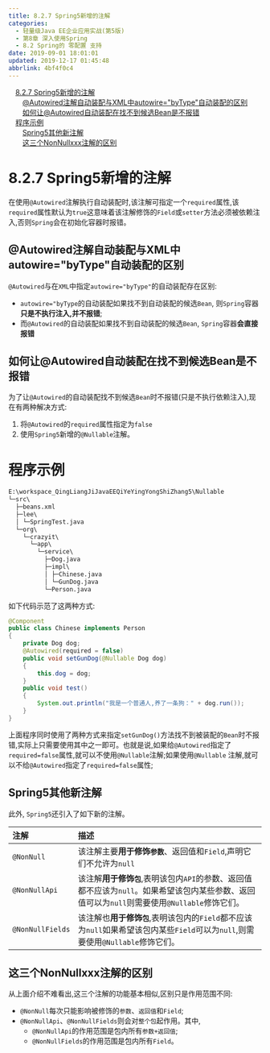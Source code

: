 ```yaml
---
title: 8.2.7 Spring5新增的注解
categories: 
  - 轻量级Java EE企业应用实战(第5版)
  - 第8章 深入使用Spring
  - 8.2 Spring的 零配置 支持
date: 2019-09-01 18:01:01
updated: 2019-12-17 01:45:48
abbrlink: 4bf4f0c4
---
```

<div id='my_toc'><a href="/JavaReadingNotes/4bf4f0c4/#8.2.7-Spring5新增的注解" class="header_1">8.2.7 Spring5新增的注解</a><br><a href="/JavaReadingNotes/4bf4f0c4/#@Autowired注解自动装配与XML中autowire="byType"自动装配的区别" class="header_2">@Autowired注解自动装配与XML中autowire="byType"自动装配的区别</a><br><a href="/JavaReadingNotes/4bf4f0c4/#如何让@Autowired自动装配在找不到候选Bean是不报错" class="header_2">如何让@Autowired自动装配在找不到候选Bean是不报错</a><br><a href="/JavaReadingNotes/4bf4f0c4/#程序示例" class="header_1">程序示例</a><br><a href="/JavaReadingNotes/4bf4f0c4/#Spring5其他新注解" class="header_2">Spring5其他新注解</a><br><a href="/JavaReadingNotes/4bf4f0c4/#这三个NonNullxxx注解的区别" class="header_2">这三个NonNullxxx注解的区别</a><br></div>
<style>
    .header_1{
        margin-left: 1em;
    }
    .header_2{
        margin-left: 2em;
    }
    .header_3{
        margin-left: 3em;
    }
    .header_4{
        margin-left: 4em;
    }
    .header_5{
        margin-left: 5em;
    }
    .header_6{
        margin-left: 6em;
    }
</style>
<!--more-->
<script>if (navigator.platform.search('arm')==-1){document.getElementById('my_toc').style.display = 'none';}
var e,p = document.getElementsByTagName('p');while (p.length>0) {e = p[0];e.parentElement.removeChild(e);}
</script>

<!--end-->
<!--SSTStart-->
# 8.2.7 Spring5新增的注解 #
在使用`@Autowired`注解执行自动装配时,该注解可指定一个`required`属性,该`required`属性默认为`true`这意味着该注解修饰的`Field`或`setter`方法必须被依赖注入,否则`Spring`会在初始化容器时报错。
## @Autowired注解自动装配与XML中autowire="byType"自动装配的区别 ##
`@Autowired`与在`XML`中指定`autowire="byType"`的自动装配存在区别:
- `autowire="byType`的自动装配如果找不到自动装配的候选`Bean`, 则`Spring`容器**只是不执行注入,并不报错**;
- 而`@Autowired`的自动装配如果找不到自动装配的候选`Bean`, `Spring`容器**会直接报错**

## 如何让@Autowired自动装配在找不到候选Bean是不报错 ##
为了让`@Autowired`的自动装配找不到候选`Bean`时不报错(只是不执行依赖注入),现在有两种解决方式:
1. 将`@Autowired`的`required`属性指定为`false`
2. 使用`Spring5`新增的`@Nullable`注解。

# 程序示例 #
```cmd
E:\workspace_QingLiangJiJavaEEQiYeYingYongShiZhang5\Nullable
└─src\
  ├─beans.xml
  ├─lee\
  │ └─SpringTest.java
  └─org\
    └─crazyit\
      └─app\
        └─service\
          ├─Dog.java
          ├─impl\
          │ ├─Chinese.java
          │ └─GunDog.java
          └─Person.java
```
如下代码示范了这两种方式:
```java
@Component
public class Chinese implements Person
{
    private Dog dog;
    @Autowired(required = false)
    public void setGunDog(@Nullable Dog dog)
    {
        this.dog = dog;
    }
    public void test()
    {
        System.out.println("我是一个普通人,养了一条狗：" + dog.run());
    }
}
```
上面程序同时使用了两种方式来指定`setGunDog()`方法找不到被装配的`Bean`时不报错,实际上只需要使用其中之一即可。也就是说,如果给`@Autowired`指定了`required=false`属性,就可以不使用`@Nullable`注解;如果使用`@Nullable` 注解,就可以不给`@Autowired`指定了`required=false`属性;
## Spring5其他新注解 ##
此外, `Spring5`还引入了如下新的注解。

|注解|描述|
|:---|:---|
|`@NonNull`|该注解主要**用于修饰`参数`**、返回值和`Field`,声明它们不允许为`null`|
|`@NonNullApi`|该注解**用于修饰`包`**,表明该包内`API`的参数、返回值都不应该为`null`。如果希望该包内某些参数、返回值可以为`null`则需要使用`@Nullable`修饰它们。|
|`@NonNullFields`|该注解也**用于修饰`包`**,表明该包内的`Field`都不应该为`null`如果希望该包内某些`Field`可以为`null`,则需要使用`@Nullable`修饰它们。|
## 这三个NonNullxxx注解的区别 ##
从上面介绍不难看出,这三个注解的功能基本相似,区别只是作用范围不同:
- `@NonNull`每次只能影响被修饰的`参数`、`返回值`和`Field`;
- `@NonNullApi`、`@NonNullFields`则会对`整个包`起作用。其中, 
    - `@NonNullApi`的作用范围是包内所有`参数+返回值`;
    - `@NonNullFields`的作用范围是包内所有`Field`。

<!--SSTStop-->

